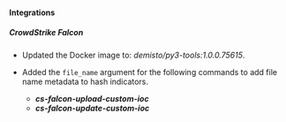 
#### Integrations

##### CrowdStrike Falcon
- Updated the Docker image to: *demisto/py3-tools:1.0.0.75615*.

- Added the `file_name` argument for the following commands to add file name metadata to hash indicators.
   - ***cs-falcon-upload-custom-ioc***
   - ***cs-falcon-update-custom-ioc***
